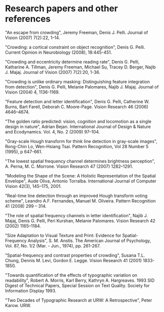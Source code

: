 Research papers and other references
====================================

"An escape from crowding", Jeremy Freeman, Denis J. Pelli. Journal of
Vision (2007) 7(2):22, 1–14.

"Crowding: a cortical constraint on object recognition", Denis
G. Pelli. Current Opinion in Neurobiology (2008), 18:445-451.

"Crowding and eccentricity determine reading rate", Denis G. Pelli,
Katharine A. Tillman, Jeremy Freeman, Michael Su, Tracey D. Berger,
Najib J. Majaj.  Journal of Vision (2007) 7(2):20, 1-36.

"Crowding is unlike ordinary masking: Distinguishing feature
integration from detection", Denis G. Pelli, Melanie Palomares, Najib
J. Majaj. Journal of Vision (2004) 4, 1136-1169.

"Feature detection and letter identification", Denis G. Pelli,
Catherine W. Burns, Bart Farell, Deborah C. Moore-Page. Vision Research 46 (2006) 4646–4674.

"The golden ratio predicted: vision, cognition and locomotion as a
single design in nature", Adrian Bejan. International Journal of Design & Nature and Ecodynamics. Vol. 4, No. 2 (2009) 97–104.

"Gray-scale Hough transform for think line detection in gray-scale
images", Rong-Chin Lo, Wen-Hsiang Tsai. Pattern Recognition, Vol 28
Number 5 (1995), p 647-661.

"The lowest spatial frequency channel determines brightness
perception", A. Perna, M. C. Morrone. Vision Research 47 (2007) 1282–1291.

"Modeling the Shape of the Scene: A Holistic Representation
of the Spatial Envelope", Aude Oliva, Antonio Torralba. International Journal of Computer Vision 42(3), 145–175, 2001.

"Real-time line detection through an improved Hough transform
voting scheme", Leandro A.F. Fernandes, Manuel M. Oliveira. Pattern Recognition 41 (2008) 299 – 314.

"The role of spatial frequency channels in letter identification",
Najib J. Majaj, Denis G. Pelli, Peri Kurshan, Melanie Palomares. Vision Research 42 (2002) 1165–1184.

"Size Adaptation to Visual Texture and Print: Evidence for
Spatial-Frequency Analysis", S. M. Anstis. The American Journal of Psychology, Vol. 87, No. 1/2 (Mar. - Jun., 1974), pp. 261-267.

"Spatial-frequency and contrast properties of crowding", Susana
T.L. Chung, Dennis M. Levi, Gordon E. Legge.  Vision Research 41
(2001) 1833-1850.

"Towards quantification of the effects of typographic variation on
readability", Robert A. Morris, Karl Berry, Kathryn
A. Hargreaves. 1993 SID Digest of Technical Papers, Special Session on
Text Quality. Society for Information Display 1993.

"Two Decades of Typographic Research at URW: A Retrospective", Peter
Karow. URW.
